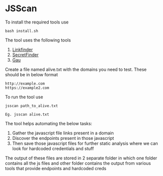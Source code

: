 # JSScan


To install the required tools use
```
bash install.sh
```

The tool uses the following tools

1. [Linkfinder](https://github.com/dark-warlord14/LinkFinder)
2. [SecretFinder](https://github.com/m4ll0k/SecretFinder.git)
3. [Gau](https://github.com/lc/gau) 


Create a file named alive.txt with the domains you need to test. These should be in below format
```
http://example.com
https://example2.com
```

To run the tool use 
```
jsscan path_to_alive.txt

Eg. jsscan alive.txt
```

The tool helps automating the below tasks: 
1. Gather the javascript file links present in a domain
2. Discover the endpoints present in those javascript
3. Then save those javascript files for further static analysis where we can look for hardcoded credentials and stuff

The output of these files are stored in 2 separate folder in which one folder contains all the js files and other folder contains the output from various tools that provide endpoints and hardcoded creds 


